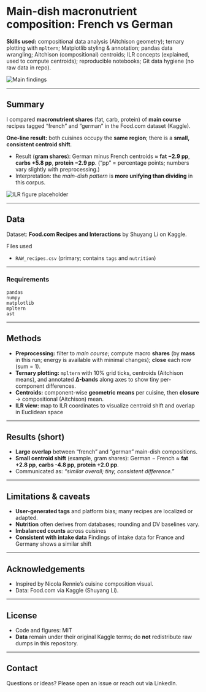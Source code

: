 # Main-dish macronutrient composition: French vs German

**Skills used:** compositional data analysis (Aitchison geometry); ternary plotting with `mpltern`; Matplotlib styling & annotation; pandas data wrangling; Aitchison (compositional) centroids; ILR concepts (explained, used to compute centroids); reproducible notebooks; Git data hygiene (no raw data in repo).

![Main findings](MainDishes_byCuisine_simplified.png)


---

## Summary

I compared **macronutrient shares** (fat, carb, protein) of **main course** recipes tagged “french” and “german” in the Food.com dataset (Kaggle).

**One-line result:** both cuisines occupy the **same region**; there is a **small, consistent centroid shift**.

* Result (**gram shares**): German minus French centroids ≈ **fat −2.9 pp**, **carbs +5.8 pp**, **protein −2.9 pp**.
  (“pp” = percentage points; numbers vary slightly with preprocessing.)
* Interpretation: the *main-dish pattern* is **more unifying than dividing** in this corpus.

![ILR figure placeholder](MainDishes_byCuisine.png)

---

## Data

Dataset: **Food.com Recipes and Interactions** by Shuyang Li on Kaggle.

Files used

* `RAW_recipes.csv` (primary; contains `tags` and `nutrition`)

---

### Requirements

```
pandas
numpy
matplotlib
mpltern
ast
```

---

## Methods

* **Preprocessing:** filter to *main course*; compute macro **shares** (by **mass** in this run; energy is available with minimal changes); **close** each row (sum = 1).
* **Ternary plotting:** `mpltern` with 10% grid ticks, centroids (Aitchison means), and annotated **Δ-bands** along axes to show tiny per-component differences.
* **Centroids:** component-wise **geometric means** per cuisine, then **closure** → compositional (Aitchison) mean.
* **ILR view:** map to ILR coordinates to visualize centroid shift and overlap in Euclidean space

---

## Results (short)

* **Large overlap** between “french” and “german” main-dish compositions.
* **Small centroid shift** (example, gram shares): German − French ≈ **fat +2.8 pp**, **carbs -4.8 pp**, **protein +2.0 pp**.
* Communicated as: *“similar overall; tiny, consistent difference.”*

---


## Limitations & caveats

* **User-generated tags** and platform bias; many recipes are localized or adapted.
* **Nutrition** often derives from databases; rounding and DV baselines vary.
* **Imbalanced counts** across cuisines
* **Consistent with intake data** Findings of intake data for France and Germany shows a similar shift

---

## Acknowledgements

* Inspired by Nicola Rennie’s cuisine composition visual.
* Data: Food.com via Kaggle (Shuyang Li).

---

## License

* Code and figures: MIT
* **Data** remain under their original Kaggle terms; do **not** redistribute raw dumps in this repository.

---

## Contact

Questions or ideas? Please open an issue or reach out via LinkedIn.
